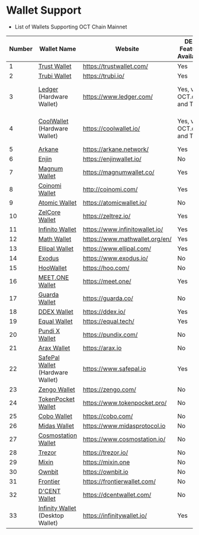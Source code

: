 # Wallet Support

* List of Wallets Supporting OCT Chain Mainnet

| Number | Wallet Name                                            | Website                          |DEX Feature Available|Testnet Support|WalletConnect Support|
| ------ | ------------------------------------------------------ | -------------------------------- |-----| -----|-----|
| 1      | [Trust Wallet](wallets/trust-wallet.md)                | <https://trustwallet.com/>       |Yes  | Yes|Yes|
| 2      | [Trubi Wallet](wallets/trubi.md)                       | <https://trubi.io/>              |Yes| No|Yes|
| 3      | [Ledger](wallets/ledger.md) (Hardware Wallet)          | <https://www.ledger.com/>        |Yes, via OCT.org and Trubi|Yes, via OCT.org and Trubi|Yes, via OCT.org and Trubi|Yes, via OCT.org and Trubi|
| 4      | [CoolWallet](wallets/cool-wallet.md) (Hardware Wallet) | <https://coolwallet.io/>         |Yes, via OCT.org and Trubi|Yes, via OCT.org and Trubi|Yes, via OCT.org and Trubi|Yes, via OCT.org and Trubi|
| 5      | [Arkane](smart-chain/wallet/arkane.md)                 | <https://arkane.network/>        |Yes|Yes|No|
| 6      | [Enjin](wallets/enjin.md)                              | <https://enjinwallet.io/>        |No|No|No|
| 7      | [Magnum Wallet](wallets/magnum.md)                     | <https://magnumwallet.co/>       |Yes|No| Yes|
| 8      | [Coinomi Wallet](wallets/coinomi-wallet.md)            | <http://coinomi.com/>            |Yes|No| Yes|
| 9      | [Atomic Wallet](wallets/atomic-wallet.md)              | <https://atomicwallet.io/>       |No|No| Yes|
| 10      | [ZelCore Wallet](wallets/zelcore-wallet.md)            | <https://zeltrez.io/>            |Yes|No| Yes|
| 11     | [Infinito Wallet](wallets/infinito-wallet.md)          | <https://www.infinitowallet.io/> |Yes|No| Yes|
| 12     | [Math Wallet](wallets/math-wallet.md)                  | <https://www.mathwallet.org/en/> |Yes|No| Yes|
| 13     | [Ellipal Wallet](wallets/ellipal-wallet.md)            | <https://www.ellipal.com/>       |Yes|No|  No|
| 14     | [Exodus](wallets/exodus.md)                            | <https://www.exodus.io/>         |No|No|  No|
| 15     | [HooWallet](wallets/hoo-wallet.md)                     | <https://hoo.com/>               |No|No|  No|
| 16     | [MEET.ONE Wallet](wallets/meet.md)                     | <https://meet.one/>              |Yes|No| Yes|
| 17     | [Guarda Wallet](wallets/guarda.md)                     | <https://guarda.co/>             |No|No|  No|
| 18     | [DDEX Wallet](wallets/ddex.md)                         | <https://ddex.io/>               |Yes|No|  No|
| 19     | [Equal Wallet](wallets/equal.md)                       | <https://equal.tech/>            |Yes|Yes| Yes|
| 20     | [Pundi X Wallet](wallets/pundi.md)                     | <https://pundix.com/>            |No|No|  No|
| 21     | [Arax Wallet](wallets/arax.md)                         | <https://arax.io>                |No|No|  No|
| 22     | [SafePal Wallet](wallets/safepal.md) (Hardware Wallet) | <https://www.safepal.io>         |Yes|No| Yes|
| 23     | [Zengo Wallet](wallets/zengo.md)                       | <https://zengo.com/>             |No|No|  No|
| 24     | [TokenPocket Wallet](wallets/tokenpocket.md)           | <https://www.tokenpocket.pro/>   |No|No| Yes|
| 25     | [Cobo Wallet](wallets/cobo.md)                         | <https://cobo.com/>              |No|No| Yes|
| 26     | [Midas Wallet](wallets/midas-wallet.md)                | <https://www.midasprotocol.io>   |No|No|  No|
| 27     | [Cosmostation Wallet](wallets/cosmostation.md)         | <https://www.cosmostation.io/>   |No|Yes| Yes|
| 28     | [Trezor](wallets/trezor.md)                            | <https://trezor.io/>             |No|No| Yes|
| 29     | [Mixin](wallets/mixin.md)                              | <https://mixin.one>              |No|No|  No|
| 30     | [Ownbit](wallets/ownbit.md)                            | <https://ownbit.io>              |No|No|  No|
| 31     | [Frontier](wallets/frontier.md)                        | <https://frontierwallet.com/>    |No|Yes|  No|
| 32     | [D'CENT Wallet](wallets/dcent-wallet.md)               | <https://dcentwallet.com/>       |No|Yes|  No|
| 33     | [Infinity Wallet](wallets/infinitywallet.md) (Desktop Wallet) | <https://infinitywallet.io/>     |Yes  | No|Yes|
